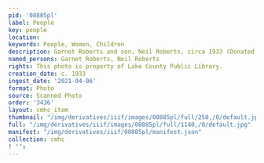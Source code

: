 ```yaml
---
pid: '00885pl'
label: People
key: people
location: 
keywords: People, Women, Children
description: Garnet Roberts and son, Neil Roberts, circa 1933 (Donated by Keith Roberts)
named_persons: Garnet Roberts, Neil Roberts
rights: This photo is property of Lake County Public Library.
creation_date: c. 1933
ingest_date: '2021-04-06'
format: Photo
source: Scanned Photo
order: '3436'
layout: cmhc_item
thumbnail: "/img/derivatives/iiif/images/00885pl/full/250,/0/default.jpg"
full: "/img/derivatives/iiif/images/00885pl/full/1140,/0/default.jpg"
manifest: "/img/derivatives/iiif/00885pl/manifest.json"
collection: cmhc
! '': 
---
```

